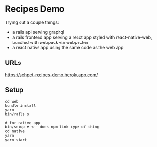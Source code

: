 # Recipes Demo

Trying out a couple things:

- a rails api serving graphql
- a rails frontend app serving a react app styled with react-native-web, bundled
  with webpack via webpacker
- a react native app using the same code as the web app

## URLs

https://schpet-recipes-demo.herokuapp.com/

## Setup

```
cd web
bundle install
yarn
bin/rails s

# for native app
bin/setup # <-- does npm link type of thing
cd native
yarn
yarn start
```
